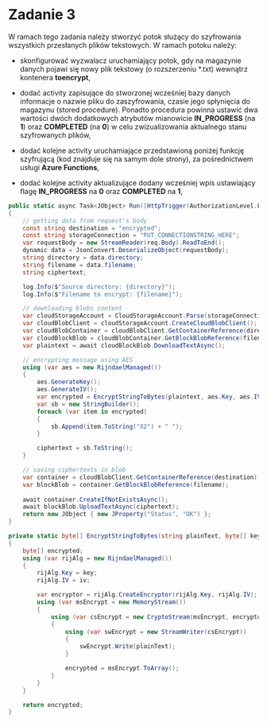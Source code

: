 # Zadanie 3

W ramach tego zadania należy stworzyć potok służący do szyfrowania wszystkich przesłanych plików tekstowych. W ramach potoku należy:

- skonfigurować wyzwalacz uruchamiający potok, gdy na magazynie danych pojawi się nowy plik tekstowy (o rozszerzeniu *.txt) wewnątrz kontenera **toencrypt**,

- dodać activity zapisujące do stworzonej wcześniej bazy danych informacje o nazwie pliku do zaszyfrowania, czasie jego spłynięcia do magazynu (stored procedure). Ponadto procedura powinna ustawić dwa wartości dwóch dodatkowych atrybutów mianowicie **IN_PROGRESS** (na **1**) oraz **COMPLETED** (na **0**) w celu zwizualizowania aktualnego stanu szyfrowanych plików,

- dodać kolejne activity uruchamiające przedstawioną poniżej funkcję szyfrującą (kod znajduje się na samym dole strony), za pośrednictwem usługi **Azure Functions**,

- dodać kolejne activity aktualizujące dodany wcześniej wpis ustawiający flagę **IN_PROGRESS** na **0** oraz **COMPLETED** na **1**,

```c#
public static async Task<JObject> Run([HttpTrigger(AuthorizationLevel.Function, "post", Route = null)]HttpRequest req, TraceWriter log)
{
    // getting data from request's body
    const string destination = "encrypted";
    const string storageConnection = "PUT_CONNECTIONSTRING_HERE";
    var requestBody = new StreamReader(req.Body).ReadToEnd();
    dynamic data = JsonConvert.DeserializeObject(requestBody);
    string directory = data.directory;
    string filename = data.filename;
    string ciphertext;

    log.Info($"Source directory: {directory}");
    log.Info($"Filename to encrypt: {filename}");

    // downloading blobs content
    var cloudStorageAccount = CloudStorageAccount.Parse(storageConnection);
    var cloudBlobClient = cloudStorageAccount.CreateCloudBlobClient();
    var cloudBlobContainer = cloudBlobClient.GetContainerReference(directory);
    var cloudBlockBlob = cloudBlobContainer.GetBlockBlobReference(filename);
    var plaintext = await cloudBlockBlob.DownloadTextAsync();

    // encrypting message using AES
    using (var aes = new RijndaelManaged())
    {
        aes.GenerateKey();
        aes.GenerateIV();
        var encrypted = EncryptStringToBytes(plaintext, aes.Key, aes.IV);
        var sb = new StringBuilder();
        foreach (var item in encrypted)
        {
            sb.Append(item.ToString("X2") + " ");
        }

        ciphertext = sb.ToString();
    }

    // saving ciphertexts in blob
    var container = cloudBlobClient.GetContainerReference(destination);
    var blockBlob = container.GetBlockBlobReference(filename);
    
    await container.CreateIfNotExistsAsync();
    await blockBlob.UploadTextAsync(ciphertext);
    return new JObject { new JProperty("Status", "OK") };
}

private static byte[] EncryptStringToBytes(string plainText, byte[] key, byte[] iv)
{
    byte[] encrypted;
    using (var rijAlg = new RijndaelManaged())
    {
        rijAlg.Key = key;
        rijAlg.IV = iv;

        var encryptor = rijAlg.CreateEncryptor(rijAlg.Key, rijAlg.IV);
        using (var msEncrypt = new MemoryStream())
        {
            using (var csEncrypt = new CryptoStream(msEncrypt, encryptor, CryptoStreamMode.Write))
            {
                using (var swEncrypt = new StreamWriter(csEncrypt))
                {
                    swEncrypt.Write(plainText);
                }

                encrypted = msEncrypt.ToArray();
            }
        }
    }

    return encrypted;
}
```
